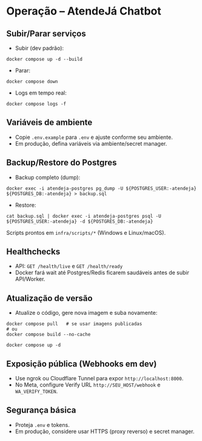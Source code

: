 # Operação – AtendeJá Chatbot

## Subir/Parar serviços
- Subir (dev padrão):
```
docker compose up -d --build
```
- Parar:
```
docker compose down
```
- Logs em tempo real:
```
docker compose logs -f
```

## Variáveis de ambiente
- Copie `.env.example` para `.env` e ajuste conforme seu ambiente.
- Em produção, defina variáveis via ambiente/secret manager.

## Backup/Restore do Postgres
- Backup completo (dump):
```
docker exec -i atendeja-postgres pg_dump -U ${POSTGRES_USER:-atendeja} ${POSTGRES_DB:-atendeja} > backup.sql
```
- Restore:
```
cat backup.sql | docker exec -i atendeja-postgres psql -U ${POSTGRES_USER:-atendeja} -d ${POSTGRES_DB:-atendeja}
```
Scripts prontos em `infra/scripts/*` (Windows e Linux/macOS).

## Healthchecks
- API: `GET /health/live` e `GET /health/ready`
- Docker fará wait até Postgres/Redis ficarem saudáveis antes de subir API/Worker.

## Atualização de versão
- Atualize o código, gere nova imagem e suba novamente:
```
docker compose pull   # se usar imagens publicadas
# ou
docker compose build --no-cache

docker compose up -d
```

## Exposição pública (Webhooks em dev)
- Use ngrok ou Cloudflare Tunnel para expor `http://localhost:8000`.
- No Meta, configure Verify URL `http://SEU_HOST/webhook` e `WA_VERIFY_TOKEN`.

## Segurança básica
- Proteja `.env` e tokens.
- Em produção, considere usar HTTPS (proxy reverso) e secret manager.

